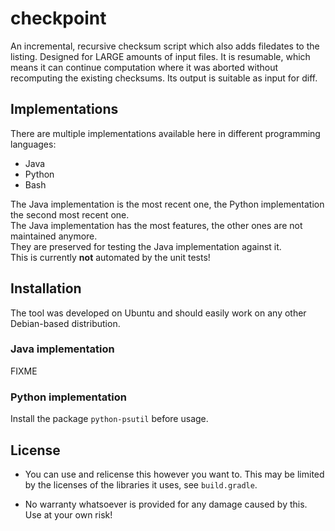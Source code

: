 # checkpoint

An incremental, recursive checksum script which also adds filedates to the listing. Designed for LARGE amounts of input files. It is resumable, which means it can continue computation where it was aborted without recomputing the existing checksums. Its output is suitable as input for diff. 

## Implementations

There are multiple implementations available here in different programming
languages:
- Java
- Python
- Bash

The Java implementation is the most recent one, the Python implementation the
second most recent one.  
The Java implementation has the most features, the other ones are not maintained
anymore.  
They are preserved for testing the Java implementation against it.  
This is currently **not** automated by the unit tests!

## Installation

The tool was developed on Ubuntu and should easily work on any other
Debian-based distribution.

### Java implementation

FIXME

### Python implementation

Install the package `python-psutil` before usage.

## License

- You can use and relicense this however you want to. This may be limited by
  the licenses of the libraries it uses, see `build.gradle`.

- No warranty whatsoever is provided for any damage caused by this. Use at your
  own risk!